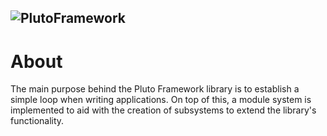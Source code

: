 ![PlutoFramework](https://viperslm.com/resources/pluto-framework/logo-repo.png)
---
# About
The main purpose behind the Pluto Framework library is to establish a simple loop when writing applications. On top of this, a module system is implemented to aid with the creation of subsystems to extend the library's functionality.
